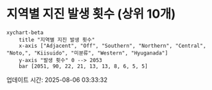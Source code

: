 # 지역별 지진 발생 횟수 (상위 10개)

```mermaid
xychart-beta
    title "지역별 지진 발생 횟수"
    x-axis ["Adjacent", "Off", "Southern", "Northern", "Central", "Noto,", "Kiisuido", "미분류", "Western", "Hyuganada"]
    y-axis "발생 횟수" 0 --> 2053
    bar [2051, 90, 22, 21, 13, 13, 8, 6, 5, 5]
```

업데이트 시간: 2025-08-06 03:33:32

